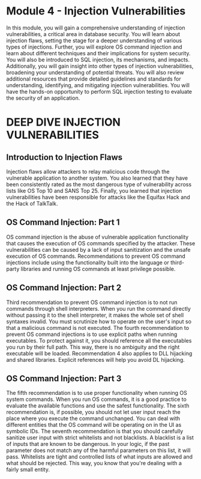 # Module 4 - Injection Vulnerabilities
In this module, you will gain a comprehensive understanding of injection vulnerabilities, a critical area in database security. You will learn about injection flaws, setting the stage for a deeper understanding of various types of injections. Further, you will explore OS command injection and learn about different techniques and their implications for system security. You will also be introduced to SQL injection, its mechanisms, and impacts. Additionally, you will gain insight into other types of injection vulnerabilities, broadening your understanding of potential threats. You will also review additional resources that provide detailed guidelines and standards for understanding, identifying, and mitigating injection vulnerabilities. You will have the hands-on opportunity to perform SQL injection testing to evaluate the security of an application.

# DEEP DIVE INJECTION VULNERABILITIES

## Introduction to Injection Flaws 
Injection flaws allow attackers to relay malicious code through the vulnerable application to another system. You also learned that they have been consistently rated as the most dangerous type of vulnerability across lists like OS Top 10 and SANS Top 25. Finally, you learned that injection vulnerabilities have been responsible for attacks like the Equifax Hack and the Hack of TalkTalk.

## OS Command Injection: Part 1
OS command injection is the abuse of vulnerable application functionality that causes the execution of OS commands specified by the attacker. These vulnerabilities can be caused by a lack of input sanitization and the unsafe execution of OS commands. Recommendations to prevent OS command injections include using the functionality built into the language or third-party libraries and running OS commands at least privilege possible.

## OS Command Injection: Part 2
Third recommendation to prevent OS command injection is to not run commands through shell interpreters. When you run the command directly without passing it to the shell interpreter, it makes the whole set of shell syntaxes invalid. You must scrutinize how to operate on the user's input so that a malicious command is not executed. The fourth recommendation to prevent OS command injections is to use explicit paths when running executables. To protect against it, you should reference all the executables you run by their full path. This way, there is no ambiguity and the right executable will be loaded. Recommendation 4 also applies to DLL hijacking and shared libraries. Explicit references will help you avoid DL hijacking.

## OS Command Injection: Part 3
The fifth recommendation is to use proper functionality when running OS system commands. When you run OS commands, it is a good practice to evaluate the available functions and use the safest functionality. The sixth recommendation is, if possible, you should not let user input reach the place where you execute the command unchanged. You can deal with different entities that the OS command will be operating on in the UI as symbolic IDs. The seventh recommendation is that you should carefully sanitize user input with strict whitelists and not blacklists. A blacklist is a list of inputs that are known to be dangerous. In your logic, if the past parameter does not match any of the harmful parameters on this list, it will pass. Whitelists are tight and controlled lists of what inputs are allowed and what should be rejected. This way, you know that you're dealing with a fairly small entity.
